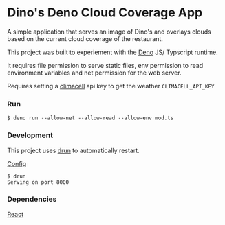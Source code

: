 # Dino's Deno Cloud Coverage App

A simple application that serves an image of Dino's and overlays clouds based on the current cloud coverage of the restaurant.

This project was built to experiement with the [Deno](https://github.com/denoland/deno) JS/ Typscript runtime.

It requires file permission to serve static files, env permission to read environment variables and net permission for the web server.

Requires setting a [climacell](https://developer.climacell.co/v3/docs) api key to get the weather
`CLIMACELL_API_KEY`

### Run

```
$ deno run --allow-net --allow-read --allow-env mod.ts
```

### Development
This project uses [drun](https://deno.land/x/drun/) to automatically restart.

[Config](./drun.json)
```
$ drun
Serving on port 8000
```

### Dependencies

[React](https://github.com/facebook/react)

